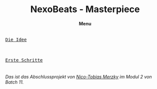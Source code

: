 <h1 align="center">NexoBeats - Masterpiece</h1>
<h4 align="center">Menu</h4>
<p align="center">

[<kbd><br> Die Idee <br><br></kbd>][Link] <br> [<kbd><br> Erste Schritte <br><br></kbd>][Link2]

</p>

###### _Das ist das Abschlussprojekt von <u>Nico-Tobias Merzky</u> im Modul 2 von Batch 11._

[Link]: dieIdee.md 'Hier siehst du wie ich auf meine Idee gekommen bin'
[Link2]: ersteSchritte.md 'Hier sind die ersten Schritte Dokumentiert wie ich mein Projekt angefangen habe.'